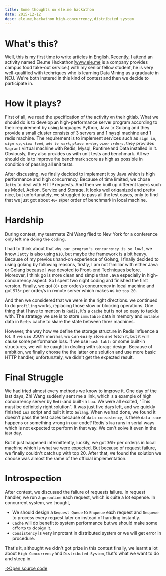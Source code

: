 ```yaml
---
title: Some thoughts on ele.me hackathon
date: 2015-12-12
desc: ele.me,hackathon,high-concurrency,distributed system
---
```


# What's this?
Well, this is my first time to write articles in English. Recently, I attend an activity named Ele.me Hackathon(www.ele.me is a company provides campus food take-out service.) with
my senior fellow student, he is very well-qualified with techniques who is learning Data Mining as a graduate in NEU. We're both instered in this kind of contest and then we 
decide to participate in.

<!-- more -->

# How it plays?
First of all, we read the specification of the activity on their gitlab. What we should do is to develop an high-performance server program according to their requirement by using 
languages Python, Java or Golang and they provide a small cluster consists of 3 servers and 1 mysql machine and 1 redis machine. The requirement is to implement services such as ``sign in``, ``sign up``, ``view food``, ``add to cart``, ``place order``, ``view orders``, they provides
``Vagrant`` virtual machine with Redis, Mysql, Runtime and Data installed in it. Obviously, they also provides us with unit tests and benchmark. All we should do is to improve
the benchmark score as high as possible in condition of passing all unit tests.

After discussing, we finally decided to implement it by Java which is high performance and high concurrency. Because of time limited, we chose ``Jetty`` to deal with HTTP
requests. And then we built up different layers such as Model, Action, Service and Storage. It looks well origanized and pretty nice, but unfortunately, we struggled to pass all the test cases, only to find that we just got about ``40+`` s/per order of benchmark in local machine.

# Hardship
During contest, my teammate Zhi Wang flied to New York for a conference only left me doing the coding.

I had to think about that ``why our program's concurrency is so low?``, we know ``Jetty`` is also using ``NIO``, but maybe the framework is a bit heavy. Because of my previous hand-on experience of Golang, I finally decided to using golang by following reasons, firstly, I am not familiar with either  Java or Golang because I was devoted to Front-end Techniques before. Moreover, I think go is more clean and simple than Java especially in high-concurrency aspect. So I spent two night coding and finished the first version. Finally, we got ``80+`` per order/s concurrency in local machine and got ``573+`` per order/s in remote server which makes us be ``top 20``.

And then we considered that we were in the right directions. we continued to do ``profiling`` works, replacing those slow or blocking operations. One thing that I have to mention is ``Redis``, it's a ``cache`` but is not so easy to tackle with. The strategy we use is to store ``immutable`` data in memory and ``mutable`` data in ``Redis`` cache to share the state between three machines. 

However, the way how we define the storage structure in Redis influence a lot. If we use JSON marshal, we can easily store and fetch it, but it will cause some performance loss. If we use ``hash table`` or some built-in structures, we will be caught in dealing with storage design. Because of ambition, we finally choose the the latter one solution and use more basic HTTP handler, unfortunately, we didn't get the expected result.


# Final Struggle
We had tried almost every methods we know to improve it. One day of the last days, Zhi Wang suddenly sent me a link, which is a example of high concurrency server by ``Redis``and built-in ``Lua``. We were all excited, "This must be definitely right solution". It was just five days left, and we quickly finished ``Lua`` script and built it into ``Golang``. When we had done, we found it doesn't pass the test cases because of ``data consistency``, is there ``data race`` happens or something wrong in our code? Redis's lua runs in serial ways which is not expected to perform in that way. We can't solve it even in the last day. 

But it just happened intermittently, luckily, we got ``300+`` per order/s in local machine which is what we were expected. But because of request failure, we finally couldn't catch up with top 20. After that, we found the solution we choose was almost the same of the official implementation.

# Introspection
After contest, we discussed the failure of requests failure. In request handler, we run a ``goroutine`` each request, which is quite a lot expense.
In concurrent system, we thought,

* We should design a ``Request Queue`` to ``Enqueue`` each request and ``Dequeue`` to process every request later on instead of hanlding instantly.
* ``Cache`` will do benefit to system performance but we should make some efforts to design it.
* ``Consistency`` is very improtant in distributed system or we will get error in procedure.

That's it, althought we didn't got prize in this contest finally, we learnt a lot about ``High Concurrency`` and ``Distributed System``, that's what we want to do and steep in.


[=>Open source code ](https://github.com/ele828/eleme-hackathon)